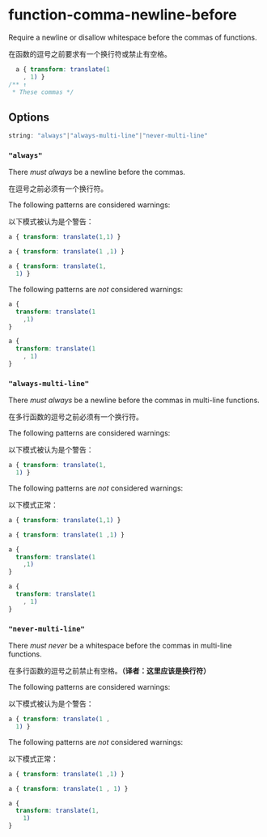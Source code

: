 # function-comma-newline-before

Require a newline or disallow whitespace before the commas of functions.

在函数的逗号之前要求有一个换行符或禁止有空格。

```css
  a { transform: translate(1
    , 1) }
/** ↑
 * These commas */
```

## Options

```js
string: "always"|"always-multi-line"|"never-multi-line"
```

### `"always"`

There *must always* be a newline before the commas.

在逗号之前必须有一个换行符。

The following patterns are considered warnings:

以下模式被认为是个警告：

```css
a { transform: translate(1,1) }
```

```css
a { transform: translate(1 ,1) }
```

```css
a { transform: translate(1,
  1) }
```

The following patterns are *not* considered warnings:

```css
a {
  transform: translate(1
    ,1)
}
```

```css
a {
  transform: translate(1
    , 1)
}
```

### `"always-multi-line"`

There *must always* be a newline before the commas in multi-line functions.

在多行函数的逗号之前必须有一个换行符。

The following patterns are considered warnings:

以下模式被认为是个警告：

```css
a { transform: translate(1,
  1) }
```

The following patterns are *not* considered warnings:

以下模式正常：

```css
a { transform: translate(1,1) }
```

```css
a { transform: translate(1 ,1) }
```

```css
a {
  transform: translate(1
    ,1)
}
```

```css
a {
  transform: translate(1
    , 1)
}
```

### `"never-multi-line"`

There *must never* be a whitespace before the commas in multi-line functions.

在多行函数的逗号之前禁止有空格。**（译者：这里应该是换行符）**

The following patterns are considered warnings:

以下模式被认为是个警告：

```css
a { transform: translate(1 ,
  1) }
```

The following patterns are *not* considered warnings:

以下模式正常：

```css
a { transform: translate(1 ,1) }
```

```css
a { transform: translate(1 , 1) }
```

```css
a {
  transform: translate(1,
    1)
}
```
